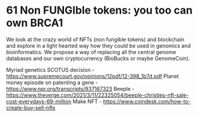 # 61 Non FUNGIble tokens: you too can own BRCA1

We look at the crazy world of NFTs (non fungible tokens) and blockchain and explore in a light hearted way how they could be used in genomics and bioinformatics. We propose a way of replacing all the central genome databases and our own cryptocurrency (BioBucks or maybe GenomeCoin).


Myriad genetics SCOTUS decision - https://www.supremecourt.gov/opinions/12pdf/12-398_1b7d.pdf 
Planet money episode on patenting a gene - https://www.npr.org/transcripts/937167323 
Beeple - https://www.theverge.com/2021/3/11/22325054/beeple-christies-nft-sale-cost-everydays-69-million
Make NFT - https://www.coindesk.com/how-to-create-buy-sell-nfts

